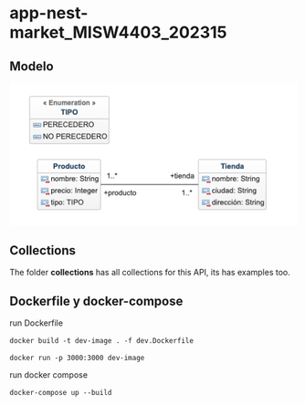 # app-nest-market_MISW4403_202315

## Modelo

![mi-imagen](modelo2.png) 

## Collections

The folder **collections** has all collections for this API, its has examples too.

## Dockerfile y docker-compose

run Dockerfile
```shell
docker build -t dev-image . -f dev.Dockerfile
```

```shell
docker run -p 3000:3000 dev-image 
```
run docker compose
```shell
docker-compose up --build
```